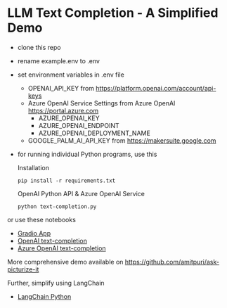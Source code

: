 # LLM Text Completion - A Simplified Demo

- clone this repo
- rename example.env to .env
- set environment variables in .env file
  - OPENAI_API_KEY from https://platform.openai.com/account/api-keys
  - Azure OpenAI Service Settings from Azure OpenAI https://portal.azure.com
    - AZURE_OPENAI_KEY 
    - AZURE_OPENAI_ENDPOINT
    - AZURE_OPENAI_DEPLOYMENT_NAME
  - GOOGLE_PALM_AI_API_KEY from https://makersuite.google.com
- for running individual Python programs, use this

  Installation 

      pip install -r requirements.txt
  
  OpenAI Python API & Azure OpenAI Service
 
      python text-completion.py
  
or use these notebooks

- [Gradio App](https://nbviewer.org/github/amitpuri/LLM-Text-Completion/blob/main/gradio-app.ipynb)
- [OpenAI text-completion](https://nbviewer.org/github/amitpuri/LLM-Text-Completion/blob/main/text-completion-azure.ipynb)
- [Azure OpenAI text-completion](https://nbviewer.org/github/amitpuri/LLM-Text-Completion/blob/main/text-completion.ipynb)


More comprehensive demo available on https://github.com/amitpuri/ask-picturize-it

Further, simplify using LangChain
- [LangChain Python](https://python.langchain.com/docs/get_started/quickstart)
